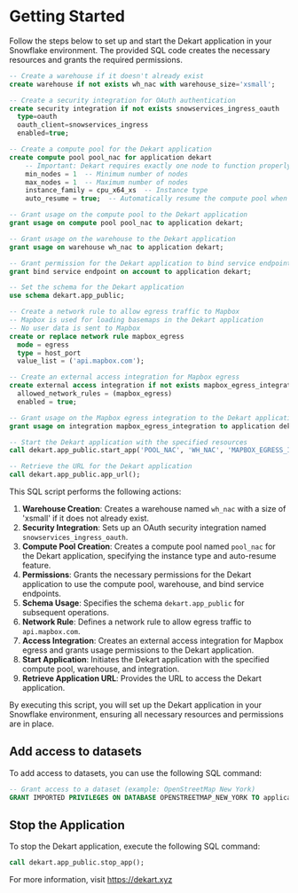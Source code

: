 # Getting Started

Follow the steps below to set up and start the Dekart application in your Snowflake environment. The provided SQL code creates the necessary resources and grants the required permissions.

```SQL
-- Create a warehouse if it doesn't already exist
create warehouse if not exists wh_nac with warehouse_size='xsmall';

-- Create a security integration for OAuth authentication
create security integration if not exists snowservices_ingress_oauth
  type=oauth
  oauth_client=snowservices_ingress
  enabled=true;

-- Create a compute pool for the Dekart application
create compute pool pool_nac for application dekart
    -- Important: Dekart requires exactly one node to function properly
    min_nodes = 1  -- Minimum number of nodes
    max_nodes = 1  -- Maximum number of nodes
    instance_family = cpu_x64_xs  -- Instance type
    auto_resume = true;  -- Automatically resume the compute pool when needed

-- Grant usage on the compute pool to the Dekart application
grant usage on compute pool pool_nac to application dekart;

-- Grant usage on the warehouse to the Dekart application
grant usage on warehouse wh_nac to application dekart;

-- Grant permission for the Dekart application to bind service endpoints
grant bind service endpoint on account to application dekart;

-- Set the schema for the Dekart application
use schema dekart.app_public;

-- Create a network rule to allow egress traffic to Mapbox
-- Mapbox is used for loading basemaps in the Dekart application
-- No user data is sent to Mapbox
create or replace network rule mapbox_egress
  mode = egress
  type = host_port
  value_list = ('api.mapbox.com');

-- Create an external access integration for Mapbox egress
create external access integration if not exists mapbox_egress_integration
  allowed_network_rules = (mapbox_egress)
  enabled = true;

-- Grant usage on the Mapbox egress integration to the Dekart application
grant usage on integration mapbox_egress_integration to application dekart;

-- Start the Dekart application with the specified resources
call dekart.app_public.start_app('POOL_NAC', 'WH_NAC', 'MAPBOX_EGRESS_INTEGRATION');

-- Retrieve the URL for the Dekart application
call dekart.app_public.app_url();
```

This SQL script performs the following actions:

1. **Warehouse Creation**: Creates a warehouse named `wh_nac` with a size of 'xsmall' if it does not already exist.
2. **Security Integration**: Sets up an OAuth security integration named `snowservices_ingress_oauth`.
3. **Compute Pool Creation**: Creates a compute pool named `pool_nac` for the Dekart application, specifying the instance type and auto-resume feature.
4. **Permissions**: Grants the necessary permissions for the Dekart application to use the compute pool, warehouse, and bind service endpoints.
5. **Schema Usage**: Specifies the schema `dekart.app_public` for subsequent operations.
6. **Network Rule**: Defines a network rule to allow egress traffic to `api.mapbox.com`.
7. **Access Integration**: Creates an external access integration for Mapbox egress and grants usage permissions to the Dekart application.
8. **Start Application**: Initiates the Dekart application with the specified compute pool, warehouse, and integration.
9. **Retrieve Application URL**: Provides the URL to access the Dekart application.

By executing this script, you will set up the Dekart application in your Snowflake environment, ensuring all necessary resources and permissions are in place.

## Add access to datasets

To add access to datasets, you can use the following SQL command:

```SQL
-- Grant access to a dataset (example: OpenStreetMap New York)
GRANT IMPORTED PRIVILEGES ON DATABASE OPENSTREETMAP_NEW_YORK TO application dekart_app_instance;
```

## Stop the Application

To stop the Dekart application, execute the following SQL command:

```SQL
call dekart.app_public.stop_app();
```

For more information, visit https://dekart.xyz
